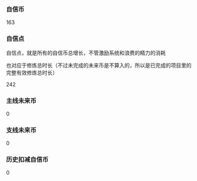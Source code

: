 ### 自信币
163

### 自信点
自信点，就是所有的自信币总增长，不管激励系统和浪费的精力的消耗

也对应于修炼总时长（不过未完成的未来币是不算入的，所以是已完成的项目里的完整有效修炼总时长）

242

### 主线未来币
0

### 支线未来币
0

### 历史扣减自信币
0
